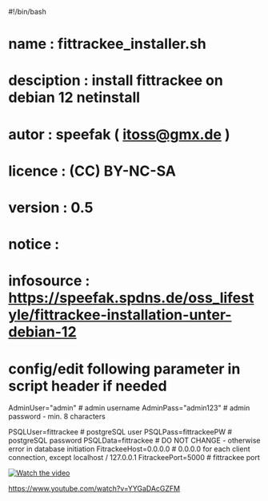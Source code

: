 #!/bin/bash
# name          : fittrackee_installer.sh
# desciption    : install fittrackee on debian 12 netinstall 
# autor         : speefak ( itoss@gmx.de )
# licence       : (CC) BY-NC-SA
# version 	: 0.5
# notice 	:
# infosource	: https://speefak.spdns.de/oss_lifestyle/fittrackee-installation-unter-debian-12
#

# config/edit following parameter in script header if needed

 AdminUser="admin"					# admin username
 AdminPass="admin123"					# admin password - min. 8 characters

 PSQLUser=fittrackee					# postgreSQL user
 PSQLPass=fittrackeePW					# postgreSQL password
 PSQLData=fittrackee					# DO NOT CHANGE - otherwise error in database initiation 
 FitrackeeHost=0.0.0.0					# 0.0.0.0 for each client connection, except localhost / 127.0.0.1
 FitrackeePort=5000					# fittrackee port 


 
[![Watch the video](https://i.stack.imgur.com/Vp2cE.png)](https://youtu.be/vt5fpE0bzSY)

https://www.youtube.com/watch?v=YYGaDAcGZFM
